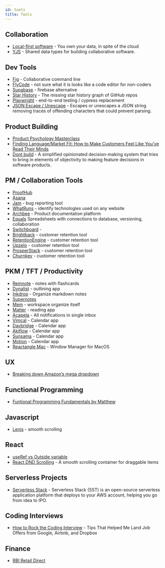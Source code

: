 ```yaml
---
id: tools
title: Tools
---
```


## Collaboration

- [Local-first software](https://www.inkandswitch.com/local-first) - You own your data, in spite of the cloud
- [YJS](https://github.com/yjs/yjs) - Shared data types for building collaborative software.

## Dev Tools

- [Fig](https://fig.io/) - Collaborative command line
- [FlyCode](https://www.flycode.com/) - not sure what it is looks like a code editor for non-coders
- [Supabase](https://supabase.com/) - firebase alternative
- [Star History](https://star-history.com/) - The missing star history graph of GitHub repos
- [Playwright](https://playwright.dev/) - end-to-end testing / cypress replacement
- [JSON Escape / Unescape](https://www.freeformatter.com/json-escape.html#before-output) - Escapes or unescapes a JSON string removing traces of offending characters that could prevent parsing.

## Product Building

- [Product Psychology Masterclass](https://growth.design/course)
- [Finding Language/Market Fit: How to Make Customers Feel Like You’ve Read Their Minds](https://review.firstround.com/finding-language-market-fit-how-to-make-customers-feel-like-youve-read-their-minds)
- [Dont build](https://dont.build/) - A simplified opinionated decision-making system that tries to bring in elements of objectivity to making feature decisions in software products.

## PM / Collaboration Tools

- [ProofHub](https://www.proofhub.com/)
- [Asana](https://asana.com/)
- [Jam](https://jam.dev/) - bug reporting tool
- [WhatRuns](https://www.whatruns.com/) - identify technologies used on any website
- [Archbee](https://www.archbee.io/) - Product documentation platform
- [Equals](https://equals.app/) Spreadsheets with connections to database, versioning, collaboration
- [Switchboard](https://www.switchboard.app/) -
- [Brightback](https://brightback.com/) - customer retention tool
- [RetentionEngine](https://www.retentionengine.com/) - customer retention tool
- [Upzelo](https://upzelo.com/) - customer retention tool
- [ProsperStack](https://prosperstack.com/) - customer retention tool
- [Churnkey](https://churnkey.co/) - customer retention tool

## PKM / TFT / Productivity

- [Remnote](https://remnote.com/) - notes with flashcards
- [Dynalist](https://dynalist.io/) - outlining app
- [Inkdrop](https://www.inkdrop.app/) - Organize markdown notes
- [Supernotes](https://supernotes.app/)
- [Mem](https://get.mem.ai/) - workspace organize itself
- [Matter](https://hq.getmatter.app/) - reading app
- [Acapela](https://acapela.com/) - All notifications in single inbox
- [Vimcal](https://www.vimcal.com/) - Calendar app
- [Daybridge](https://daybridge.com/) - Calendar app
- [Akiflow](https://akiflow.com/) - Calendar app
- [Sunsama](https://get.sunsama.com/) - Calendar app
- [Motion](https://www.usemotion.com/) - Calendar app
- [Reactangle Mac](https://rectangleapp.com/) - Window Manager for MacOS

## UX

- [Breaking down Amazon’s mega dropdown](https://bjk5.com/post/44698559168/breaking-down-amazons-mega-dropdown)

## Functional Programming

- [Funtional Programming Fundamentals by Matthew](https://www.matthewgerstman.com/tech/functional-programming-fundamentals/)

## Javascript

- [Lenis](https://github.com/studio-freight/lenis) - smooth scrolling

## React

- [useRef vs Outside variable](https://markoskon.com/the-difference-between-refs-and-variables/)
- [React DND Scrolling](https://github.com/TechStark/react-dnd-scrolling) - A smooth scrolling container for draggable items

## Serverless Projects

- [Serverless Stack](https://serverless-stack.com/) - Serverless Stack (SST) is an open-source serverless application platform that deploys to your AWS account, helping you go from idea to IPO.

## Coding Interviews

- [How to Rock the Coding Interview](https://www.freecodecamp.org/news/coding-interviews-for-dummies-5e048933b82b/) - Tips That Helped Me Land Job Offers from Google, Airbnb, and Dropbox

## Finance

- [RBI Retail Direct](https://rbiretaildirect.org.in/)
